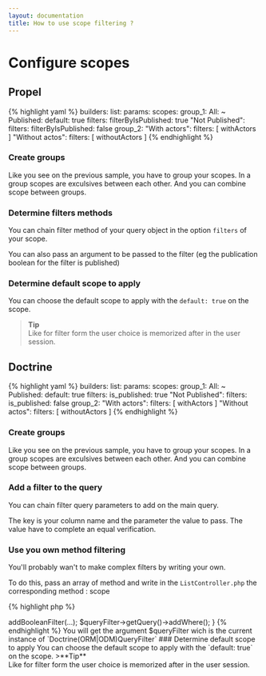 ```yaml
---
layout: documentation
title: How to use scope filtering ?
---
```


# Configure scopes

## Propel

{% highlight yaml %}
builders:
  list:
    params:
      scopes:
        group_1: 
          All: ~
          Published: 
            default: true
            filters: 
              filterByIsPublished: true
          "Not Published": 
            filters: 
              filterByIsPublished: false
        group_2:
          "With actors":
             filters: [ withActors ]
          "Without actos":
             filters: [ withoutActors ]
{% endhighlight %}

### Create groups

Like you see on the previous sample, you have to group your scopes. In a group scopes are exculsives between each other. And you can combine scope between groups.

### Determine filters methods

You can chain filter method of your query object in the option `filters` of your scope.

You can also pass an argument to be passed to the filter (eg the publication boolean for the filter is published)

### Determine default scope to apply

You can choose the default scope to apply with the `default: true` on the scope.

>**Tip**<br />Like for filter form the user choice is memorized after in the user session.

## Doctrine

{% highlight yaml %}
builders:
  list:
    params:
      scopes:
        group_1: 
          All: ~
          Published: 
            default: true
            filters: 
              is_published: true
          "Not Published": 
            filters: 
              is_published: false
        group_2:
          "With actors":
             filters: [ withActors ]
          "Without actos":
             filters: [ withoutActors ]
{% endhighlight %}

### Create groups

Like you see on the previous sample, you have to group your scopes. In a group scopes are exculsives between each other. And you can combine scope between groups.

### Add a filter to the query

You can chain filter query parameters to add on the main query.

The key is your column name and the parameter the value to pass. The value have to complete an equal verification.

### Use you own method filtering

You'll probably wan't to make complex filters by writing your own.

To do this, pass an array of method and write in the `ListController.php` the corresponding method : scope

{% highlight php %}
<?php

protected function scopeYouFilter($queryFilter)
{
    $queryFilter->addBooleanFilter(...);
    $queryFilter->getQuery()->addWhere();
}
{% endhighlight %}

You will get the argument $queryFilter wich is the current instance of `Doctrine(ORM|ODM)QueryFilter`

### Determine default scope to apply

You can choose the default scope to apply with the `default: true` on the scope.

>**Tip**<br />Like for filter form the user choice is memorized after in the user session.

